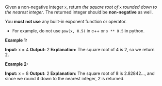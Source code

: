 Given a non-negative integer  `x`, return  _the square root of_ `x` _rounded down to the nearest integer_. The returned integer should be  **non-negative**  as well.

You  **must not use**  any built-in exponent function or operator.

-   For example, do not use  `pow(x, 0.5)`  in c++ or  `x ** 0.5`  in python.

**Example 1:**

**Input:** x = 4
**Output:** 2
**Explanation:** The square root of 4 is 2, so we return 2.

**Example 2:**

**Input:** x = 8
**Output:** 2
**Explanation:** The square root of 8 is 2.82842..., and since we round it down to the nearest integer, 2 is returned.

